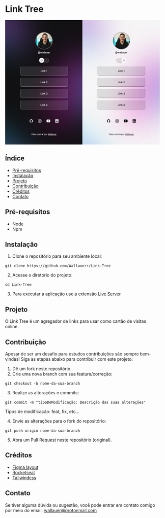 # Link Tree

![Capa do projeto](./.github/project-cover.jpg)

## Índice

- [Pré-requisitos](#pré-requisitos)
- [Instalação](#instalação)
- [Projeto](#projeto)
- [Contribuição](#contribuição)
- [Créditos](#créditos)
- [Contato](#contato)

## Pré-requisitos

- Node
- Npm

## Instalação

1. Clone o repositório para seu ambiente local:

```
git clone https://github.com/Wallauerr/Link-Tree
```

2. Acesse o diretório do projeto:

```
cd Link-Tree
```

3. Para executar a aplicação use a extensão
   [Live Server](https://marketplace.visualstudio.com/items?itemName=ritwickdey.LiveServer)

## Projeto

O Link Tree é um agregador de links para usar como cartão de visitas online.

## Contribuição

Apesar de ser um desafio para estudos contribuições são sempre bem-vindas! Siga as etapas abaixo para contribuir com este projeto:

1. Dê um fork neste repositório.
2. Crie uma nova branch com sua feature/correção:

```
git checkout -b nome-da-sua-branch
```

3. Realize as alterações e commits:

```
git commit -m "tipoDeModificação: Descrição das suas alterações"
```

Tipos de modificação: feat, fix, etc...

4. Envie as alterações para o fork do repositório:

```
git push origin nome-da-sua-branch
```

5. Abra um Pull Request neste repositório (original).

## Créditos

- [Figma layout](<https://www.figma.com/file/NsPcyPY7zG1G1o8b1VceH8/DevLinks-%E2%80%A2-Projeto-Discover-(Community)?node-id=10%3A620&mode=dev>)
- [Rocketseat](https://www.rocketseat.com.br/)
- [Tailwindcss](https://tailwindcss.com/)

## Contato

Se tiver alguma dúvida ou sugestão, você pode entrar em contato comigo por meio do email: wallauer@protonmail.com
